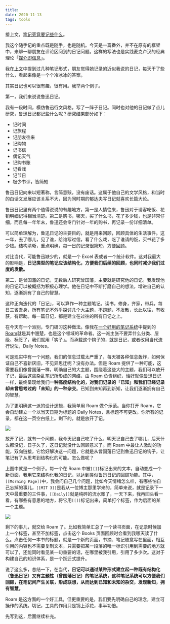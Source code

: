 ```yaml
---
title: 
date: 2020-11-13
tags: tools
---
```

接上文，[笔记究竟要记些什么][1]。

我这个随手记的重点既是随手，也是随机。今天是一篇番外，并不在原有的框架中，来聊一聊朋友在评论区问到的日记问题。这样的写法也是实践麦克卢汉的经典理论「[媒介即信息][2]」。

我在[上文][3]中提到过几种笔记形式，朋友觉得她记录的近似我说的日记，每天干了些什么，看起来像是一个个冷冰冰的答案。

其实日记也可以很有趣，很有用。我举两个例子。

第一，我们来说说鲁迅日记。

我有一段时间，模仿鲁迅行文风格，写了一阵子日记。同时也对他的日记做了点儿研究，鲁迅日记都记些什么呢？研究结果部分如下：

- 记时间
- 记旅程
- 记朋友往来
- 记购物
- 记书信
- 偶记天气
- 记购书账
- 记看戏
- 记节日
- 极少书评，皆简短

鲁迅日记向来以短著称，言简意赅，没有废话。这属于他自己的文学风格，和当时的白话文发展应该关系不大，因为同时期的郁达夫写日记就喜欢长篇大论。

鲁迅日记里有两个值得说说的有趣地方，第一是人情往来，鲁迅对于请客吃饭、花销明细记得相当清楚。第二是购书，哪天，买了什么书，花了多少钱，也是非常仔细，而且每一年年末，鲁迅还会专门针对一年的购书，再记录一份详细清单。

可以简单理解为，鲁迅日记的主要目的，就是用来回顾，回顾具体的生活事件。这一年，去了哪儿，见了谁，给谁写过信，看了什么戏，吃了谁请的饭，买书花了多少钱。结构清晰，重点明确，每一日的记录很简短，方便回顾。

对比当代，可能鲁迅缺少的，就是一个 Excel 表或者一个统计软件。这对我最大的影响是，**日记类型的笔记应该结构化，方便我们后续的回顾，也同时减少我们过度的发散。**

第二，是曾国藩的日记，无数后人研究曾国藩，主要就是研究他的日记。我发现他的日记可以被概括为积极心理学。他在日记中不断打磨自己的想法，增进自己的认知，逐渐拥有了自己的智慧。

这种正向迭代的「日记」，可以算作一种主题笔记。读书，修身，齐家，带兵，每日三省吾身，所有笔记不外乎探讨几个大主题，不跑题，不发散，长此以往，有收获，有帮助。每一篇日记，都是建立在过往的所有日记之上。

在今天有一个派别，专门研习这种做法。像我在[一个好用的笔记系统][4]中提到的 [Roam][5]就是其中翘楚，也是这个领域的革命者。这一派主张不要弄什么分类、层级、标签了，我们就用「钩子」。而承载这个钩子的，就是日记，或者改用当代流行说法，Daily Notes。

可是现实中有一个问题，我们的信息过载太严重了，每天被各种信息轰炸，如何保证自己不喜新厌旧，不见异思迁呢？没有办法。但是 Roam 提供了一种可能，这需要我们像曾国藩一样，明确自己的大主题，围绕着这些大的主题，我们可以放开了记，最后这些杂乱笔记所形成的网络，由 Roam 负责组织，恰好就像鲁迅日记一样，最终呈现给我们**一种高度结构化的，对我们记录的「已知」和我们已经记录却未曾思考过的「未知」的一种杂交**。已知到未知再到新知，让我们逐渐拥有自己的智慧。

为了更明确这一派的设计逻辑，我简单用 Roam 做个示范。当你打开 Roam，它会自动建立一个以当天日期为标题的 Daily Notes，且标题不可更改。你所有的记录，都在这一页空白纸上。剩下的，就是放开了记。

![][image-1]

放开了记，就有一个问题，我今天记自己吃了什么，明天记自己去了哪儿，后天什么都没记，日子久了，这日记就没什么回顾意义了。而 Roam 中最让人激动的功能，双向链接，它恰好解决这一问题，它就是从曾国藩日记到鲁迅日记的钩子，让笔记有了从思考到结构化的可能。怎么做呢？

上图中就是一个例子。每一个在 Roam 中被`[[]]`标记出来的文本，自动变成一个新页面，我用它来结构化我的日记，以达到类似鲁迅日记的回顾功能。其中，`[[Morning Page]]`中，我会问自己几个问题，比如今天情绪怎么样，有哪些怕自己忘掉的事儿，`[[MIT 3]]`是我从一位博主那里学来的，简单来说，就是记录下一天中最重要的三件事，`[[Daily]]`就是纯碎的流水账了，一天下来，我再回头看一看，有哪些有意思的地方，将它用`[[]]`标记出来，简单打个标签，作为后面的某一个主题。

![][image-2]

剩下的事儿，就交给 Roam 了。比如我简单汇总了一个读书页面，在记录时候加上一个标签，甚至不加标签，点击这个 Books 页面回顾时会看到我哪天读了什么。点击任何一本书的标题，就是一个新的页面，书摘、笔记随意写在里面，相互引用的内容也不需要复制文本，只需要把某一段落的唯一标识引用到需要的地方就可以了，还能同时看见某一句重要的话，在哪里被我引用，引用了多少次。这对于构建自己的知识体系，是一个跃迁式提升。

说了这么多，总结一下，在当代，**日记可以通过某种形式建立起一种既有结构化（鲁迅日记）又有主题性（曾国藩日记）的笔记系统，这种笔记系统可以方便我们回顾，在笔记间产生关联，形成联想，从而达到已知和未知的杂交，发现新知，拥有智慧。**

Roam 是这方面的一个好工具，但更重要的是，我们要先明确自己的理念，建立可操作的系统。切记，工具的作用只是锦上添花，事半功倍。

先写到这，后面继续补充。

[1]:	https://mp.weixin.qq.com/s/yZKr0uEWdyD45GicnmFraA
[2]:	https://zh.wikipedia.org/wiki/%E5%AA%92%E4%BB%8B%E5%8D%B3%E6%98%AF%E8%A8%8A%E6%81%AF
[3]:	https://mp.weixin.qq.com/s/yZKr0uEWdyD45GicnmFraA
[4]:	https://mp.weixin.qq.com/s/wSJ_PILrjlLAZky0SFiRig
[5]:	http://roamresearch.com/

[image-1]:	https://static.elizen.me/img/2020-11-13-031245.jpg
[image-2]:	https://static.elizen.me/img/2020-11-13-roamresearch.com_%20-4-.png